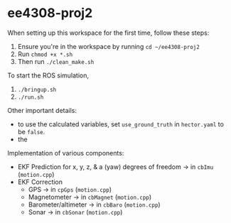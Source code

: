 # ee4308-proj2

When setting up this workspace for the first time, follow these steps: 
1. Ensure you're in the workspace by running `cd ~/ee4308-proj2` 
2. Run `chmod +x *.sh` 
3. Then run `./clean_make.sh` 

To start the ROS simulation,
1. `./bringup.sh` 
2. `./run.sh` 

Other important details:
- to use the calculated variables, set `use_ground_truth` in `hector.yaml` to be `false`.
- the 

Implementation of various components:
- EKF Prediction for x, y, z, & a (yaw) degrees of freedom → in `cbImu` (`motion.cpp`)
- EKF Correction
  * GPS → in `cpGps` (`motion.cpp`)
  * Magnetometer → in `cbMagnet` (`motion.cpp`)
  * Barometer/altimeter → in `cbBaro` (`motion.cpp`)
  * Sonar → in `cbSonar` (`motion.cpp`)

